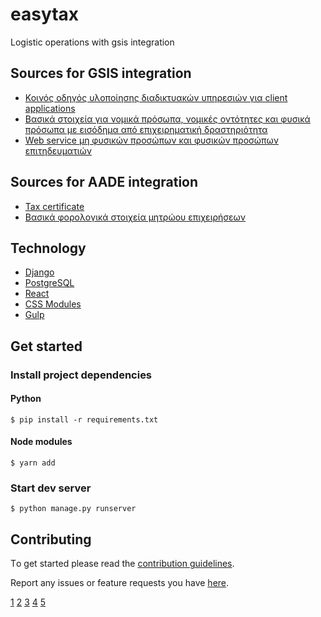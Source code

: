 # easytax
Logistic operations with gsis integration

## Sources for GSIS integration
* [Κοινός οδηγός υλοποίησης διαδικτυακών υπηρεσιών για client applications](1)
* [Βασικά στοιχεία για νομικά πρόσωπα, νομικές οντότητες και φυσικά πρόσωπα με εισόδημα από επιχειρηματική δραστηριότητα](2)
* [Web service μη φυσικών προσώπων και φυσικών προσώπων επιτηδευματιών](3)

## Sources for AADE integration
* [Tax certificate](4)
* [Βασικά φορολογικά στοιχεία μητρώου επιχειρήσεων](5)

## Technology
* [Django](https://www.djangoproject.com/)
* [PostgreSQL](https://www.postgresql.org/)
* [React](https://reactjs.org/)
* [CSS Modules](https://github.com/css-modules/css-modules)
* [Gulp](https://gulpjs.com/)

## Get started
### Install project dependencies
#### Python
```
$ pip install -r requirements.txt
```
#### Node modules
```
$ yarn add
```
### Start dev server
```
$ python manage.py runserver
```

## Contributing

Τo get started please read the [contribution guidelines](https://github.com/kalpetros/easytax/blob/master/CONTRIBUTING.md).

Report any issues or feature requests you have [here](https://github.com/kalpetros/hawkpass-desktop/issues).

[1](http://www.gsis.gr/gsis/export/sites/default/gsis_site/Services/documents_DimosiaDioikisi/interoperability_specs_client_v1-0.pdf)
[2](http://www.gsis.gr/gsis/info/gsis_site/PublicIssue/wnsp/wnsp_pages/wnsp.html)
[3](ttp://www.gsis.gr/static/gsis/info/gsis_site/PublicIssue/wnsp/wnsp_pages/wnsp_ver2.html)
[4](https://www.aade.gr/epicheireseis/phorologikes-yperesies/phorologiko-pistopoietiko)
[5](https://www.aade.gr/epicheireseis/phorologikes-yperesies/metroo/anazetese-basikon-stoicheion-metrooy-epicheireseon)